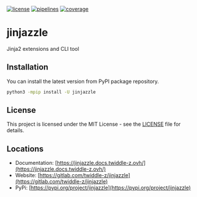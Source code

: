[![license](https://img.shields.io/badge/license-MIT-brightgreen)](https://spdx.org/licenses/MIT.html)
[![pipelines](https://gitlab.com/twiddle-z/jinjazzle/badges/master/pipeline.svg)](https://gitlab.com/twiddle-z/jinjazzle/pipelines)
[![coverage](https://gitlab.com/twiddle-z/jinjazzle/badges/master/coverage.svg)](https://jinjazzle.docs.twiddle-z.ovh//coverage/index.html)

# jinjazzle

Jinja2 extensions and CLI tool


## Installation

You can install the latest version from PyPI package repository.

~~~bash
python3 -mpip install -U jinjazzle
~~~


## License

This project is licensed under the MIT License - see the [LICENSE](LICENSE) file for details.


## Locations

  * Documentation: [https://jinjazzle.docs.twiddle-z.ovh/](https://jinjazzle.docs.twiddle-z.ovh/)
  * Website: [https://gitlab.com/twiddle-z/jinjazzle](https://gitlab.com/twiddle-z/jinjazzle)
  * PyPi: [https://pypi.org/project/jinjazzle](https://pypi.org/project/jinjazzle)
